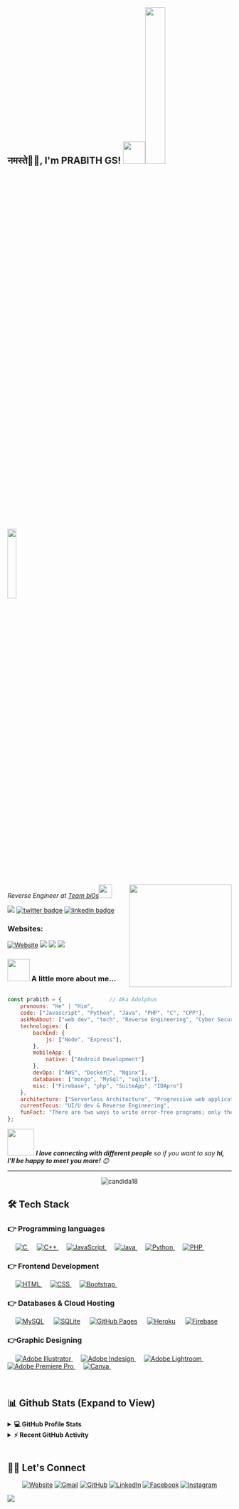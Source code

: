 <h2>नमस्ते🙏🏻, I'm PRABITH GS! <img src="https://media.giphy.com/media/12oufCB0MyZ1Go/giphy.gif" width="50"><img src="https://i.imgur.com/dkjGjCN.gif" width=30%><img src="https://i.imgur.com/FaDmIVv.gif" width=20%></h2>

<img align='right' src="https://media.giphy.com/media/M9gbBd9nbDrOTu1Mqx/giphy.gif" width="230">
<p><em>Reverse Engineer at <a href="http://bi0s.in">Team bi0s</a><img src="https://media.giphy.com/media/WUlplcMpOCEmTGBtBW/giphy.gif" width="30">
</em></p>


![](https://komarev.com/ghpvc/?username=Ad0lphus)
[![twitter badge](https://img.shields.io/badge/twitter-Ad0lphu5-0077b5?style=social&logo=twitter)](https://twitter.com/Ad0lphu5)
[![linkedin badge](https://img.shields.io/badge/linkedin-prabithgs-0077b5?style=social&logo=linkedin)](https://www.linkedin.com/in/prabithgs)

<p align="center">
<h3>Websites:</h3> 
<a href="https://prabith.ga/"><img src="https://img.icons8.com/bubbles/50/000000/web.png" alt="Website"/></a>
        <a href="https://blog.prabith.ga"><img src="https://img.icons8.com/color/48/000000/blog.png"/></a>
        <a href="https://notes.prabith.ga"><img src="https://img.icons8.com/plasticine/64/000000/notes-app.png"/></a>
        <a href="https://ide.prabith.ga"><img src="https://img.icons8.com/bubbles/50/000000/code-file.png"/></a>


</p>


### <img src="https://media.giphy.com/media/VgCDAzcKvsR6OM0uWg/giphy.gif" width="50"> A little more about me...

```javascript

const prabith = {               // Aka Adolphus
    pronouns: "He" | "Him",
    code: ["Javascript", "Python", "Java", "PHP", "C", "CPP"],
    askMeAbout: ["web dev", "tech", "Reverse Engineering", "Cyber Security"],
    technologies: {
        backEnd: {
            js: ["Node", "Express"],
        },
        mobileApp: {
            native: ["Android Development"]
        },
        devOps: ["AWS", "Docker🐳", "Nginx"],
        databases: ["mongo", "MySql", "sqlite"],
        misc: ["Firebase", "php", "SuiteApp", "IDApro"]
    },
    architecture: ["Serverless Architecture", "Progressive web applications", "Single page applications"],
    currentFocus: "UI/U dev & Reverse Engineering",
    funFact: "There are two ways to write error-free programs; only the third one works"
};
```

<img src="https://media.giphy.com/media/LnQjpWaON8nhr21vNW/giphy.gif" width="60"> <em><b>I love connecting with different people</b> so if you want to say <b>hi, I'll be happy to meet you more!</b> 😊</em>





---

<p align="center"><img align="center" src="https://github-readme-streak-stats.herokuapp.com/?user=Ad0lphus&theme=algolia" alt="candida18" /></p>

## 🛠️ Tech Stack

### 👉 Programming languages

<p align="left">
  &emsp;
  <a href="https://www.cprogramming.com/" target="_blank">
    <img alt="C" src="https://img.shields.io/badge/C%20-%232370ED.svg?logo=c&logoColor=white">
  </a>
  &emsp;
  <a href="https://www.w3schools.com/cpp/" target="_blank">
    <img alt="C++" src="https://img.shields.io/badge/C++%20-%2300599C.svg?logo=c%2B%2B&logoColor=white">
  </a>
  &emsp;
  <a href="https://developer.mozilla.org/en-US/docs/Web/JavaScript" target="_blank">
     <img alt="JavaScript" src="https://img.shields.io/badge/JavaScript%20-%23F7DF1E.svg?logo=javascript&logoColor=black">
   </a>
  &emsp;
  <a href="https://www.java.com" target="_blank">
    <img alt="Java" src="https://img.shields.io/badge/Java-%23007396.svg?logo=java&logoColor=white">
  </a>
  &emsp;
   <a href="https://www.python.org" target="_blank">
    <img alt="Python" src="https://img.shields.io/badge/Python%20-%2314354C.svg?logo=python&logoColor=white">
  </a>
  &emsp;
  <a href="https://www.php.net/">
    <img alt="PHP" src="https://img.shields.io/badge/PHP-%23777BB4.svg?logo=php&logoColor=white"/>
  </a>
&emsp;
</p>

### 👉 Frontend Development
<p align="left">
  &emsp;
  <a href="https://www.w3.org/html/" target="_blank">
   <img alt="HTML" src="https://img.shields.io/badge/HTML5%20-%23E34F26.svg?logo=html5&logoColor=white">
  </a>
  &emsp;
  <a href="https://www.w3schools.com/css/" target="_blank">
    <img alt="CSS" src="https://img.shields.io/badge/CSS%20-%231572B6.svg?logo=css3&logoColor=white">
  </a>
   &emsp;
  <a href="https://getbootstrap.com" target="_blank">
    <img alt="Bootstrap" src="https://img.shields.io/badge/Bootstrap-%23563D7C.svg?style=flat&logo=bootstrap&logoColor=white"/>
  </a>
&emsp;
</p>

### 👉 Databases & Cloud Hosting
<p align="left">
  &emsp;
    <a href="https://www.mysql.com/"><img alt="MySQL" src="https://img.shields.io/badge/MySQL-00000F?style=flat&logo=mysql&logoColor=white"></a>
  &emsp;
    <a href="https://www.sqlite.org/"><img alt="SQLite" src ="https://img.shields.io/badge/SQLite-07405E?style=flat&logo=sqlite&logoColor=white"/></a>
  &emsp;
    <a href="https://www.github.com"><img alt="GitHub Pages" src="https://img.shields.io/badge/GitHub%20Pages-%23327FC7.svg?style=flat&logo=github&logoColor=white"></a>
  &emsp;
    <a href="https://www.heroku.com/"><img alt="Heroku" src="https://img.shields.io/badge/Heroku%20-%23430098.svg?logo=heroku&logoColor=white"></a>
  &emsp;
    <a href="https://firebase.google.com/"><img alt="Firebase" src ="https://img.shields.io/badge/Firebase-ffca28?style=flate&logo=firebase&logoColor=black"></a>
 &emsp;
</p>

### 👉Graphic Designing
<p align="left">
  &emsp;
   <a href="https://www.adobe.com/in/products/illustrator.html" target="_blank">
    <img alt="Adobe Illustrator" src="https://img.shields.io/badge/Adobe%20Illustrator-FF9A00?style=flat&logo=adobe%20illustrator&logoColor=white"/>
  </a>
  &emsp;
  <a href="https://www.adobe.com/in/products/indesign.html" target="_blank">
    <img alt="Adobe Indesign" src="https://img.shields.io/badge/Adobe%20InDesign-FF3366?style=flat&logo=Adobe%20InDesign&logoColor=white"/>
  </a>
    &emsp;
  <a href="https://www.adobe.com/in/products/photoshop-lightroom.html" target="_blank">
    <img alt="Adobe Lightroom" src="https://img.shields.io/badge/Adobe%20Lightroom-31A8FF?style=flat&logo=Adobe%20Lightroom&logoColor=white"/>
  </a>
   &emsp;
  <a href="https://www.adobe.com/in/products/premiere.html" target="_blank">
   <img alt="Adobe Premiere Pro" src="https://img.shields.io/badge/Adobe%20Premiere%20Pro-9999FF?style=flate&logo=Adobe%20Premiere%20Pro&logoColor=white"/>
  </a>
    &emsp;
  <a href="#">
        <img alt="Canva" src="https://img.shields.io/badge/Canva-%2300C4CC.svg?style=flat&logo=Canva&logoColor=white"/>
  </a>
&emsp;
 </p>

 

<br/>

## 📊 Github Stats (Expand to View)


<details>
  <summary><b>💻 GitHub Profile Stats</b></summary>
  <br/>
  <p align="center">
    <a href="https://github.com/Ad0lphus"><img align="center" src="https://github-readme-stats.vercel.app/api?username=Ad0lphus&show_icons=true&locale=en&theme=algolia" alt="candida18" height="192px"/></a>
        </p>
        <p  align="center">
          <img src="https://github-readme-stats.vercel.app/api/top-langs?username=candida18&show_icons=true&locale=en&layout=compact&theme=algolia" alt="candida18" height="192px"/>
        </p>
  <br/>
  <b>Note:</b> Top languages is only a metric of the languages my public code consists of and doesn't reflect experience or skill level.
  </p>
</details>


<details>
  <summary><b>⚡ Recent GitHub Activity</b></summary>
  <br/>
   <a href="https://github.com/Ad0lphus"><img alt="Candida's Activity Graph" src="https://activity-graph.herokuapp.com/graph?username=Ad0lphus&custom_title=Prabith%20Guptas's%20Contribution%20Graph&theme=react-dark" /></a>
  <br/>

</details>


<br/>


## 🙋‍♀️ Let's Connect
<p align="center">
  <a href="https://prabith.ga/"><img src="https://img.icons8.com/bubbles/50/000000/web.png" alt="Website"/></a>
        <a href="mailto:prabith7.g.s@gmail.com"><img src="https://img.icons8.com/bubbles/50/000000/gmail.png" alt="Gmail"/></a>
        <a href="https://github.com/Ad0lphus"><img src="https://img.icons8.com/bubbles/50/000000/github.png" alt="GitHub"/></a>
        <a href="https://linkedin.com/in/prabithgs"><img src="https://img.icons8.com/bubbles/50/000000/linkedin.png" alt="LinkedIn"/></a>
        <a href="https://www.facebook.com/prabith.gupta"><img src="https://img.icons8.com/bubbles/50/000000/facebook-new.png" alt="Facebook"/></a>
        <a href="https://instagram.com/pra3ith"><img src="https://img.icons8.com/bubbles/50/000000/instagram.png" alt="Instagram"/></a>


</p>


![](https://i.imgur.com/G46LgYQ.png)
